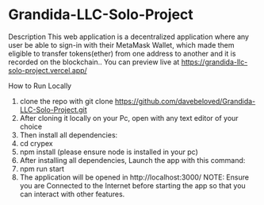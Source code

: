 # Grandida-LLC-Solo-Project

Description
This web application is a decentralized application where any user be able to sign-in with their MetaMask Wallet, which made them eligible to transfer tokens(ether) from one address to another and it is recorded on the blockchain..
You can preview live at https://grandida-llc-solo-project.vercel.app/

How to Run Locally
1. clone the repo with git clone https://github.com/davebeloved/Grandida-LLC-Solo-Project.git
2. After cloning it locally on your Pc, open with any text editor of your choice
3. Then install all dependencies: 
4. cd crypex
5. npm install (please ensure node is installed in your pc)
6. After installing all dependencies, Launch the app with this command:
7. npm run start
8. The application will be opened in http://localhost:3000/
NOTE: Ensure you are Connected to the Internet before starting the app so that you can interact with other features.
     

